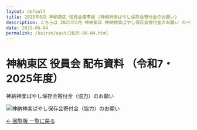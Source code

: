 ```yaml
---
layout: default
title: 2025年6月 神納東区 役員会議事録 (神納神楽ばやし保存会寄付金のお願い)
description: こちらは 2025年6月 神納東区 神納神楽ばやし保存会寄付金のお願い のページです。
date: 2025-06-04
permalink: /kairan/east/2025-06-04.html
---
```

<main>
  <h1>神納東区 役員会 配布資料 （令和7・2025年度）</h1>
  <p>神納神楽ばやし保存会寄付金（協力）のお願い</p>
  <img src="{{ '/kairan/east/images/202506_003-small.jpg' | relative_url }}"
       alt="神納神楽ばやし保存会寄付金（協力）のお願い"
       data-medium-src="{{ '/kairan/east/images/202506_003-medium.jpg' | relative_url }}"
       data-large-src="{{ '/kairan/east/images/202506_003-large.jpg' | relative_url }}">
  <p><a href="{{ '/kairan/index.html' | relative_url }}">← 回覧版 一覧に戻る</a></p>
</main>